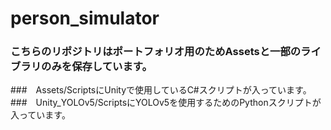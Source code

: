 # person_simulator
### こちらのリポジトリはポートフォリオ用のためAssetsと一部のライブラリのみを保存しています。
###　Assets/ScriptsにUnityで使用しているC#スクリプトが入っています。
###　Unity_YOLOv5/ScriptsにYOLOv5を使用するためのPythonスクリプトが入っています。
